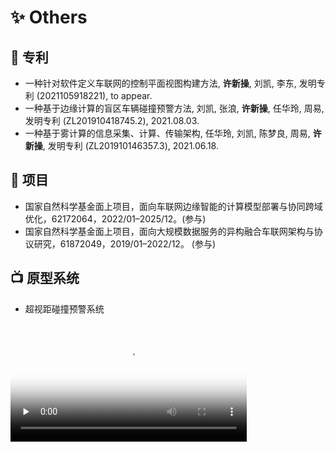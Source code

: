 # ✨ Others

## 📄 专利

- 一种针对软件定义车联网的控制平面视图构建方法, **许新操**, 刘凯, 李东, 发明专利 (2021105918221), to appear.
- 一种基于边缘计算的盲区车辆碰撞预警方法, 刘凯, 张浪, **许新操**, 任华玲, 周易, 发明专利 (ZL201910418745.2), 2021.08.03.
- 一种基于雾计算的信息采集、计算、传输架构, 任华玲, 刘凯, 陈梦良, 周易, **许新操**, 发明专利 (ZL201910146357.3), 2021.06.18.


## 🚧 项目

-  国家自然科学基金面上项目，面向车联网边缘智能的计算模型部署与协同跨域优化，62172064，2022/01–2025/12。(参与)
- 国家自然科学基金面上项目，面向大规模数据服务的异构融合车联网架构与协议研究，61872049，2019/01–2022/12。 (参与)

## 📺 原型系统

- 超视距碰撞预警系统
<video id="video" width="75%" controls="" preload="none" poster="https://neardws-1257861591.cos.ap-shanghai.myqcloud.com/2022/09/20220914065946collision_warning883.png">
      <source id="mp4" src="https://neardws-1257861591.cos.ap-shanghai.myqcloud.com/2022/09/20220914061800超视距碰撞预警应用场景889.mp4" type="video/mp4">
      <p>Your user agent does not support the HTML5 Video element.</p>
</video>
